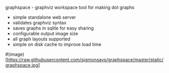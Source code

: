 graphspace - graphviz workspace tool for making dot graphs

- simple standalone web server 
- validates graphviz syntax
- saves graphs in sqlite for easy sharing
- configurable output image size
- all graph layouts supported
- simple on disk cache to improve load time

#(image)[https://raw.githubusercontent.com/sigmonsays/graphspace/master/static/graphspace.jpg]
